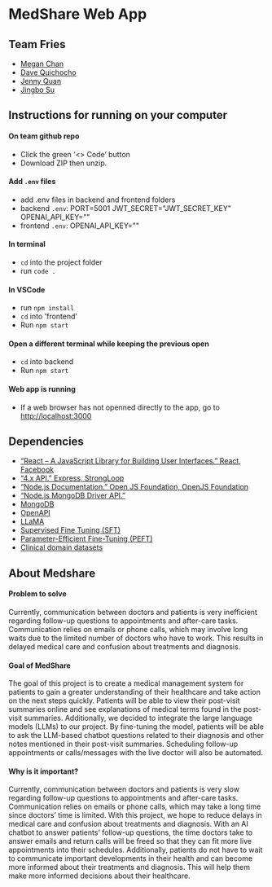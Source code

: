 # MedShare Web App

## Team Fries
- [Megan Chan](https://github.com/mgnChn)
- [Dave Quichocho](https://github.com/quichochodd)
- [Jenny Quan](https://github.com/jquan026)
- [Jingbo Su](https://github.com/sujingbo0217)

## Instructions for running on your computer

#### On team github repo
- Click the green ‘<> Code’ button
- Download ZIP then unzip.

#### Add `.env` files
- add .env files in backend and frontend folders
- backend `.env`: PORT=5001 JWT_SECRET="JWT_SECRET_KEY" OPENAI_API_KEY=""
- frontend `.env`: OPENAI_API_KEY=""

#### In terminal
- `cd` into the project folder
- run `code .`

#### In VSCode
- run `npm install`
- `cd` into 'frontend'
- Run `npm start`

#### Open a different terminal while keeping the previous open
- `cd` into backend
- Run `npm start`

#### Web app is running
- If a web browser has not openned directly to the app, go to [http://localhost:3000](https://localhost:3000)

## Dependencies
- [“React – A JavaScript Library for Building User Interfaces.” React, Facebook](https://reactjs.org/)
- [“4.x API.” Express, StrongLoop](https://expressjs.com/en/4x/api.html)
- [“Node.js Documentation.” Open JS Foundation, OpenJS Foundation](https://nodejs.org/en/docs/) 
- [“Node.js MongoDB Driver API.”](https://mongodb.github.io/node-mongodb-native/3.6/api/)
- [MongoDB](https://www.mongodb.com/)
- [OpenAPI](https://swagger.io/specification/)
- [LLaMA](https://github.com/facebookresearch/llama/tree/main)
- [Supervised Fine Tuning (SFT)](https://huggingface.co/docs/trl/main/en/sft_trainer)
- [Parameter-Efficient Fine-Tuning (PEFT)](https://huggingface.co/docs/peft/index)
- [Clinical domain datasets](https://clinical-nlp.github.io/2023/resources.html)

## About Medshare

#### Problem to solve
Currently, communication between doctors and patients is very inefficient regarding follow-up questions to appointments and after-care tasks. Communication relies on emails or phone calls, which may involve long waits due to the limited number of doctors who have to work. This results in delayed medical care and confusion about treatments and diagnosis.

#### Goal of MedShare
The goal of this project is to create a medical management system for patients to gain a greater understanding of their healthcare and take action on the next steps quickly. Patients will be able to view their post-visit summaries online and see explanations of medical terms found in the post-visit summaries. Additionally, we decided to integrate the large language models (LLMs) to our project. By fine-tuning the model, patients will be able to ask the LLM-based chatbot questions related to their diagnosis and other notes mentioned in their post-visit summaries. Scheduling follow-up appointments or calls/messages with the live doctor will also be automated.

#### Why is it important?
Currently, communication between doctors and patients is very slow regarding follow-up questions to appointments and after-care tasks. Communication relies on emails or phone calls, which may take a long time since doctors’ time is limited. With this project, we hope to reduce delays in medical care and confusion about treatments and diagnosis. With an AI chatbot to answer patients’ follow-up questions, the time doctors take to answer emails and return calls will be freed so that they can fit more live appointments into their schedules. Additionally, patients do not have to wait to communicate important developments in their health and can become more informed about their treatments and diagnosis. This will help them make more informed decisions about their healthcare. 
